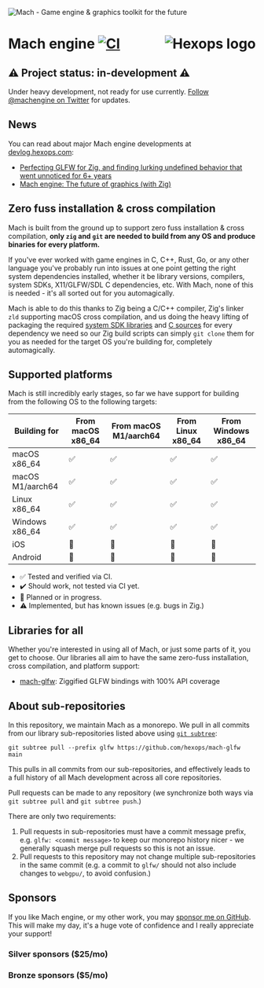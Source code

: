 <img alt="Mach - Game engine & graphics toolkit for the future" src="https://raw.githubusercontent.com/hexops/media/main/mach/logo_tagline_semi.svg"></img>

# Mach engine [![CI](https://github.com/hexops/mach/workflows/CI/badge.svg)](https://github.com/hexops/mach/actions) <a href="https://hexops.com"><img align="right" alt="Hexops logo" src="https://raw.githubusercontent.com/hexops/media/main/readme.svg"></img></a>

## ⚠️ Project status: in-development ⚠️

Under heavy development, not ready for use currently. [Follow @machengine on Twitter](https://twitter.com/machengine) for updates.

## News

You can read about major Mach engine developments at [devlog.hexops.com](https://devlog.hexops.com/categories/mach/):

* [Perfecting GLFW for Zig, and finding lurking undefined behavior that went unnoticed for 6+ years](https://devlog.hexops.com/2021/perfecting-glfw-for-zig-and-finding-undefined-behavior)
* [Mach engine: The future of graphics (with Zig)](https://devlog.hexops.com/2021/mach-engine-the-future-of-graphics-with-zig)

## Zero fuss installation & cross compilation

Mach is built from the ground up to support zero fuss installation & cross compilation, **only `zig` and `git` are needed to build from any OS and produce binaries for every platform.**

If you've ever worked with game engines in C, C++, Rust, Go, or any other language you've probably run into issues at one point getting the right system dependencies installed, whether it be library versions, compilers, system SDKs, X11/GLFW/SDL C dependencies, etc. With Mach, none of this is needed - it's all sorted out for you automagically.

Mach is able to do this thanks to Zig being a C/C++ compiler, Zig's linker `zld` supporting macOS cross compilation, and us doing the heavy lifting of packaging the required [system SDK libraries](https://github.com/hexops/sdk-macos-11.3) and [C sources](glfw/upstream/) for every dependency we need so our Zig build scripts can simply `git clone` them for you as needed for the target OS you're building for, completely automagically.

## Supported platforms

Mach is still incredibly early stages, so far we have support for building from the following OS to the following targets:

| Building for     | From macOS x86_64 | From macOS M1/aarch64 | From Linux x86_64 | From Windows x86_64 |
|------------------|-------------------|-----------------------|-------------------|---------------------|
| macOS x86_64     | ✅                | ✅                     | ✅                | ✅                  |
| macOS M1/aarch64 | ✅                | ✅                     | ✅                | ✅                  |
| Linux x86_64     | ✅                | ✅                     | ✅                | ✅                  |
| Windows x86_64   | ✅                | ✅                     | ✅                | ✅                  |
| iOS              | 🏃                | 🏃                     | 🏃                | 🏃                  |
| Android          | 🏃                | 🏃                     | 🏃                | 🏃                  |

* ✅ Tested and verified via CI.
* ✔️ Should work, not tested via CI yet.
* 🏃 Planned or in progress.
* ⚠️ Implemented, but has known issues (e.g. bugs in Zig.)

## Libraries for all

Whether you're interested in using all of Mach, or just some parts of it, you get to choose.
Our libraries all aim to have the same zero-fuss installation, cross compilation, and platform
support:

* [mach-glfw](https://github.com/hexops/mach-glfw): Ziggified GLFW bindings with 100% API coverage

## About sub-repositories

In this repository, we maintain Mach as a monorepo. We pull in all commits from our library sub-repositories listed above using [`git subtree`](https://www.atlassian.com/git/tutorials/git-subtree):

```
git subtree pull --prefix glfw https://github.com/hexops/mach-glfw main
```

This pulls in all commits from our sub-repositories, and effectively leads to a full history of all Mach development across all core repositories.

Pull requests can be made to any repository (we synchronize both ways via `git subtree pull` and `git subtree push`.)

There are only two requirements:

1. Pull requests in sub-repositories must have a commit message prefix, e.g. `glfw: <commit message>` to keep our monorepo history nicer - we generally squash merge pull requests so this is not an issue.
2. Pull requests to this repository may not change multiple sub-repositories in the same commit (e.g. a commit to `glfw/` should not also include changes to `webgpu/`, to avoid confusion.)

## Sponsors

If you like Mach engine, or my other work, you may [sponsor me on GitHub](https://github.com/sponsors/slimsag). This will make my day, it's a huge vote of confidence and I really appreciate your support!

### Silver sponsors ($25/mo)

<!-- silver -->
<!-- silver -->

### Bronze sponsors ($5/mo)

<!-- bronze -->
<!-- bronze -->
